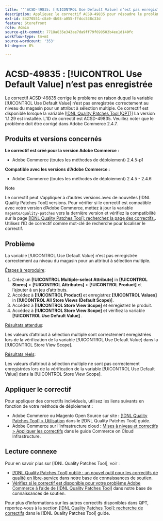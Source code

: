 ```yaml
---
title: '''ACSD-49835: [!UICONTROL Use Default Value] n’est pas enregistrée"'
description: Appliquez le correctif ACSD-49835 pour résoudre le problème Adobe Commerce où la variable [!UICONTROL Use Default Value] n’est pas enregistrée correctement au niveau du magasin pour un attribut à sélection multiple.
exl-id: 84270551-c8a9-4b08-a055-ffdcc538c33d
feature: Storefront
role: Admin
source-git-commit: 7718a835e343ae7da9ff79f690503b4ee1d140fc
workflow-type: tm+mt
source-wordcount: '353'
ht-degree: 0%

---
```


# ACSD-49835 : [!UICONTROL Use Default Value] n’est pas enregistrée

Le correctif ACSD-49835 corrige le problème en raison duquel la variable [!UICONTROL Use Default Value] n’est pas enregistrée correctement au niveau du magasin pour un attribut à sélection multiple. Ce correctif est disponible lorsque la variable [[!DNL Quality Patches Tool (QPT)]](/help/announcements/adobe-commerce-announcements/magento-quality-patches-released-new-tool-to-self-serve-quality-patches.md) La version 1.1.29 est installée. L’ID de correctif est ACSD-49835. Veuillez noter que le problème doit être corrigé dans Adobe Commerce 2.4.7.

## Produits et versions concernés

**Le correctif est créé pour la version Adobe Commerce :**

* Adobe Commerce (toutes les méthodes de déploiement) 2.4.5-p1

**Compatible avec les versions d’Adobe Commerce :**

* Adobe Commerce (toutes les méthodes de déploiement) 2.4.5 - 2.4.6

>[!NOTE]
>
>Le correctif peut s’appliquer à d’autres versions avec de nouvelles [!DNL Quality Patches Tool] versions. Pour vérifier si le correctif est compatible avec votre version d’Adobe Commerce, mettez à jour la variable `magento/quality-patches` vers la dernière version et vérifiez la compatibilité sur la page [[!DNL Quality Patches Tool]: recherchez la page des correctifs.](https://experienceleague.adobe.com/tools/commerce-quality-patches/index.html). Utilisez l’ID de correctif comme mot-clé de recherche pour localiser le correctif.

## Problème

La variable [!UICONTROL Use Default Value] n’est pas enregistrée correctement au niveau du magasin pour un attribut à sélection multiple.

<u>Étapes à reproduire</u>:

1. Créez un **[!UICONTROL Multiple-select Attribute]** in **[!UICONTROL Stores]** > **[!UICONTROL Attributes]** > **[!UICONTROL Product]** et l’ajouter à un jeu d’attributs.
1. Accédez à **[!UICONTROL Product]** et enregistrez **[!UICONTROL Values]** in **[!UICONTROL All Store Views (Default Scope)]**.
1. Accédez à **[!UICONTROL Store View Scope]** et enregistrez le produit.
1. Accédez à **[!UICONTROL Store View Scope]** et vérifiez la variable **[!UICONTROL Use Default Value]** .

<u>Résultats attendus</u>:

Les valeurs d’attribut à sélection multiple sont correctement enregistrées lors de la vérification de la variable [!UICONTROL Use Default Value] dans la [!UICONTROL Store View Scope].

<u>Résultats réels</u>:

Les valeurs d’attribut à sélection multiple ne sont pas correctement enregistrées lors de la vérification de la variable [!UICONTROL Use Default Value] dans la [!UICONTROL Store View Scope].

## Appliquer le correctif

Pour appliquer des correctifs individuels, utilisez les liens suivants en fonction de votre méthode de déploiement :

* Adobe Commerce ou Magento Open Source sur site : [[!DNL Quality Patches Tool] > Utilisation](https://experienceleague.adobe.com/docs/commerce-operations/tools/quality-patches-tool/usage.html) dans le [!DNL Quality Patches Tool] guide.
* Adobe Commerce sur l’infrastructure cloud : [Mises à niveau et correctifs > Appliquer les correctifs](https://experienceleague.adobe.com/docs/commerce-cloud-service/user-guide/develop/upgrade/apply-patches.html) dans le guide Commerce on Cloud Infrastructure.

## Lecture connexe

Pour en savoir plus sur [!DNL Quality Patches Tool], voir :

* [[!DNL Quality Patches Tool] publié : un nouvel outil pour les correctifs de qualité en libre-service](/help/announcements/adobe-commerce-announcements/magento-quality-patches-released-new-tool-to-self-serve-quality-patches.md) dans notre base de connaissances de soutien.
* [Vérifiez si le correctif est disponible pour votre problème Adobe Commerce à l’aide de [!DNL Quality Patches Tool]](/help/support-tools/patches-available-in-qpt-tool/check-patch-for-magento-issue-with-magento-quality-patches.md) dans notre base de connaissances de soutien.

Pour plus d’informations sur les autres correctifs disponibles dans QPT, reportez-vous à la section [[!DNL Quality Patches Tool]: recherche de correctifs](https://experienceleague.adobe.com/tools/commerce-quality-patches/index.html) dans le [!DNL Quality Patches Tool] guide.
